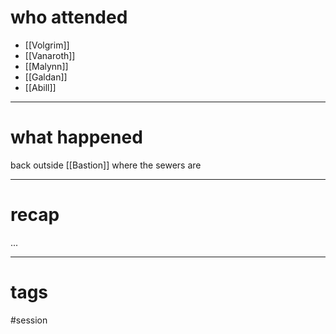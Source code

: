 # who attended

- [[Volgrim]]
- [[Vanaroth]]
- [[Malynn]]
- [[Galdan]]
- [[Abill]]

---
# what happened



back outside [[Bastion]] where the sewers are



---
# recap

...

---
# tags

#session